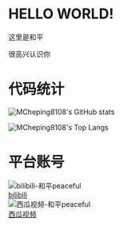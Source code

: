 # HELLO WORLD!

这里是和平

很高兴认识你

# 代码统计

![MCheping8108's GitHub stats](https://readme.peacefuly.top/api?username=MCheping8108&bg_color=30,e96443,904e95&title_color=fff&text_color=fff)

![MCheping8108's Top Langs](https://readme.peacefuly.top/api/top-langs/?username=MCheping8108&layout=compact)

# 平台账号
![bilibili-和平peaceful](https://img.shields.io/badge/bilibili-%E5%92%8C%E5%B9%B3peaceful-pink)<br>
[bilibili](https://space.bilibili.com/2025948439)<br>
![西瓜视频-和平peaceful](https://img.shields.io/badge/%E8%A5%BF%E7%93%9C%E8%A7%86%E9%A2%91-%E5%92%8C%E5%B9%B3peaceful-red)<br>
[西瓜视频](https://www.ixigua.com/home/1003192263117373)<br>
